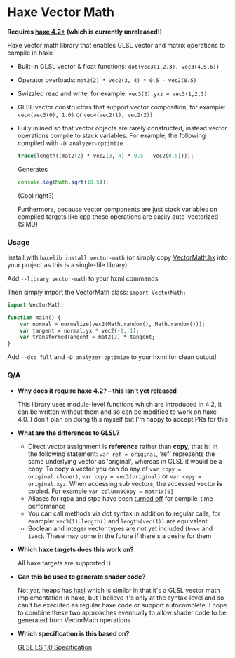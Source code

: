# Haxe Vector Math
**Requires [haxe 4.2+](https://build.haxe.org/builds/haxe/) (which is currently unreleased!)**

Haxe vector math library that enables GLSL vector and matrix operations to compile in haxe

- Built-in GLSL vector & float functions: `dot(vec3(1,2,3), vec3(4,5,6))`
- Operator overloads: `mat2(2) * vec2(3, 4) * 0.5 - vec2(0.5)`
- Swizzled read and write, for example: `vec3(0).yxz = vec3(1,2,3)`
- GLSL vector constructors that support vector composition, for example: `vec4(vec3(0), 1.0)` or `vec4(vec2(1), vec2(2))`
- Fully inlined so that vector objects are rarely constructed, instead vector operations compile to stack variables. For example, the following compiled with `-D analyzer-optimize`
	```haxe
	trace(length((mat2(2) * vec2(3, 4) * 0.5 - vec2(0.5))));
	```
	Generates
	```js
	console.log(Math.sqrt(18.5));
	```
	(Cool right?)

	Furthermore, because vector components are just stack variables on compiled targets like cpp these operations are easily auto-vectorized (SIMD)


### Usage
Install with `haxelib install vector-math` (or simply copy [VectorMath.hx](VectorMath.hx) into your project as this is a single-file library)

Add `--library vector-math` to your hxml commands

Then simply import the VectorMath class: `import VectorMath;`

```haxe
import VectorMath;

function main() {
	var normal = normalize(vec2(Math.random(), Math.random()));
	var tangent = normal.yx * vec2(-1, 1);
	var transformedTangent = mat2(2) * tangent;
}
```

Add `--dce full` and `-D analyzer-optimize` to your hxml for clean output!

### Q/A
- **Why does it require haxe 4.2? – this isn't yet released**

	This library uses module-level functions which are introduced in 4.2, it can be written without them and so can be modified to work on haxe 4.0. I don't plan on doing this myself but I'm happy to accept PRs for this

- **What are the differences to GLSL?**

	- Direct vector assignment is **reference** rather than **copy**, that is: in the following statement: `var ref = original`, 'ref' represents the same underlying vector as 'original', whereas in GLSL it would be a copy. To copy a vector you can do any of `var copy = original.clone()`, `var copy = vec3(original)` or `var copy = original.xyz`. When accessing sub vectors, the accessed vector **is** copied. For example `var column0Copy = matrix[0]`
	- Aliases for rgba and stpq have been [turned off](https://github.com/haxiomic/vector-math/blob/50e6460cb5b05d8f264c393ecb6e6cba416d71b3/VectorMath.hx#L2702) for compile-time performance
	- You can call methods via dot syntax in addition to regular calls, for example: `vec3(1).length()` and `length(vec(1))` are equivalent
	- Boolean and integer vector types are not yet included (`bvec` and `ivec`). These may come in the future if there's a desire for them

- **Which haxe targets does this work on?**

	All haxe targets are supported :)

- **Can this be used to generate shader code?**

	Not _yet_, heaps has [hxsl](https://heaps.io/documentation/hxsl.html) which is similar in that it's a GLSL vector math implementation in haxe, but I believe it's only at the syntax-level and so can't be executed as regular haxe code or support autocomplete. I hope to combine these two approaches eventually to allow shader code to be generated from VectorMath operations

- **Which specification is this based on?**

	[GLSL ES 1.0 Specification](https://www.khronos.org/files/opengles_shading_language.pdf)